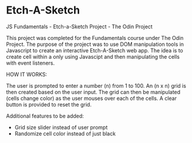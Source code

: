 # Etch-A-Sketch
JS Fundamentals - Etch-a-Sketch Project - The Odin Project

This project was completed for the Fundamentals course under The Odin Project. The purpose of the project was to use DOM manipulation tools in Javascript to create an interactive Etch-A-Sketch web app. The idea is to create cell <divs> within a <container> only using Javascipt and then manipulating the cells with event listeners. 

HOW IT WORKS:

The user is prompted to enter a number (n) from 1 to 100. An (n x n) grid is then created based on the user input. The grid can then be manipulated (cells change color) as the user mouses over each of the cells. A clear button is provided to reset the grid. 

Additional features to be added:
- Grid size slider instead of user prompt
- Randomize cell color instead of just black
